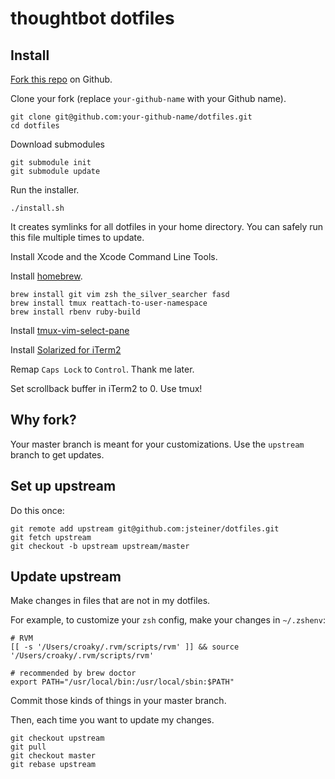 thoughtbot dotfiles
===================

Install
-------

[Fork this repo](https://github.com/jsteiner/dotfiles/fork_select) on Github.

Clone your fork (replace `your-github-name` with your Github name).

    git clone git@github.com:your-github-name/dotfiles.git
    cd dotfiles

Download submodules

    git submodule init
    git submodule update

Run the installer.

    ./install.sh

It creates symlinks for all dotfiles in your home directory. You can safely run
this file multiple times to update.

Install Xcode and the Xcode Command Line Tools.

Install [homebrew](http://mxcl.github.com/homebrew/).

    brew install git vim zsh the_silver_searcher fasd
    brew install tmux reattach-to-user-namespace
    brew install rbenv ruby-build

Install
[tmux-vim-select-pane](https://github.com/derekprior/tmux-vim-select-pane)

Install [Solarized for
iTerm2](https://github.com/altercation/solarized/tree/master/iterm2-colors-solarized)

Remap `Caps Lock` to `Control`. Thank me later.

Set scrollback buffer in iTerm2 to 0. Use tmux!

Why fork?
---------

Your master branch is meant for your customizations. Use the `upstream` branch
to get updates.

Set up upstream
---------------

Do this once:

    git remote add upstream git@github.com:jsteiner/dotfiles.git
    git fetch upstream
    git checkout -b upstream upstream/master

Update upstream
---------------

Make changes in files that are not in my dotfiles.

For example, to customize your `zsh` config, make your changes in `~/.zshenv`:

    # RVM
    [[ -s '/Users/croaky/.rvm/scripts/rvm' ]] && source '/Users/croaky/.rvm/scripts/rvm'

    # recommended by brew doctor
    export PATH="/usr/local/bin:/usr/local/sbin:$PATH"

Commit those kinds of things in your master branch.

Then, each time you want to update my changes.

    git checkout upstream
    git pull
    git checkout master
    git rebase upstream
